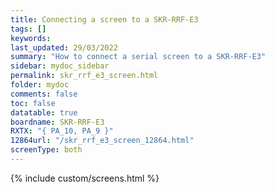 ```yaml
---
title: Connecting a screen to a SKR-RRF-E3
tags: []
keywords: 
last_updated: 29/03/2022
summary: "How to connect a serial screen to a SKR-RRF-E3"
sidebar: mydoc_sidebar
permalink: skr_rrf_e3_screen.html
folder: mydoc
comments: false
toc: false
datatable: true
boardname: SKR-RRF-E3
RXTX: "{ PA_10, PA_9 }"
12864url: "/skr_rrf_e3_screen_12864.html"
screenType: both
---
```


{% include custom/screens.html %}